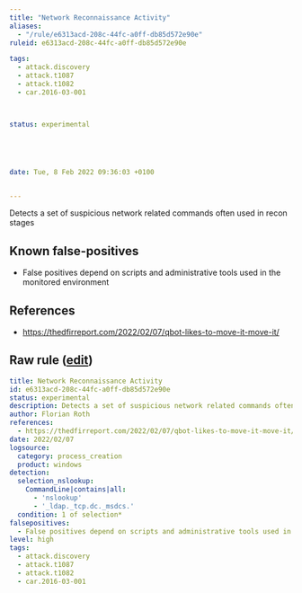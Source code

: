 ```yaml
---
title: "Network Reconnaissance Activity"
aliases:
  - "/rule/e6313acd-208c-44fc-a0ff-db85d572e90e"
ruleid: e6313acd-208c-44fc-a0ff-db85d572e90e

tags:
  - attack.discovery
  - attack.t1087
  - attack.t1082
  - car.2016-03-001



status: experimental





date: Tue, 8 Feb 2022 09:36:03 +0100


---
```


Detects a set of suspicious network related commands often used in recon stages

<!--more-->


## Known false-positives

* False positives depend on scripts and administrative tools used in the monitored environment



## References

* https://thedfirreport.com/2022/02/07/qbot-likes-to-move-it-move-it/


## Raw rule ([edit](https://github.com/SigmaHQ/sigma/edit/master/rules/windows/process_creation/proc_creation_win_susp_recon_net_activity.yml))
```yaml
title: Network Reconnaissance Activity
id: e6313acd-208c-44fc-a0ff-db85d572e90e
status: experimental
description: Detects a set of suspicious network related commands often used in recon stages
author: Florian Roth
references:
  - https://thedfirreport.com/2022/02/07/qbot-likes-to-move-it-move-it/
date: 2022/02/07
logsource:
  category: process_creation
  product: windows
detection:
  selection_nslookup:
    CommandLine|contains|all:
      - 'nslookup'
      - '_ldap._tcp.dc._msdcs.'
  condition: 1 of selection*
falsepositives:
  - False positives depend on scripts and administrative tools used in the monitored environment
level: high
tags:
  - attack.discovery
  - attack.t1087
  - attack.t1082
  - car.2016-03-001

```
